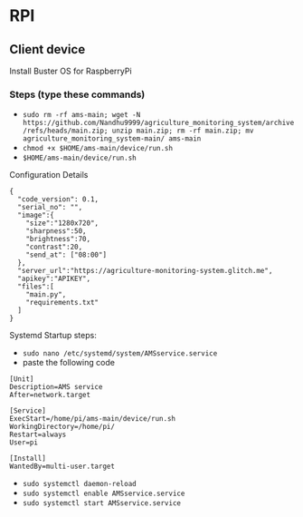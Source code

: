 # RPI
## Client device

Install Buster OS for RaspberryPi

### Steps (type these commands)
  - `sudo rm -rf ams-main; wget -N https://github.com/Nandhu9999/agriculture_monitoring_system/archive/refs/heads/main.zip; unzip main.zip; rm -rf main.zip; mv agriculture_monitoring_system-main/ ams-main`
  - `chmod +x $HOME/ams-main/device/run.sh`
  - `$HOME/ams-main/device/run.sh`
  
Configuration Details
```
{
  "code_version": 0.1,
  "serial_no": "",
  "image":{
    "size":"1280x720",
    "sharpness":50,
    "brightness":70,
    "contrast":20,
    "send_at": ["08:00"]
  },
  "server_url":"https://agriculture-monitoring-system.glitch.me",
  "apikey":"APIKEY",
  "files":[
    "main.py",
    "requirements.txt"
  ]
}

```

Systemd Startup steps:
  - `sudo nano /etc/systemd/system/AMSservice.service`
  - paste the following code
```
[Unit]
Description=AMS service
After=network.target

[Service]
ExecStart=/home/pi/ams-main/device/run.sh
WorkingDirectory=/home/pi/
Restart=always
User=pi

[Install]
WantedBy=multi-user.target
```
  - `sudo systemctl daemon-reload`
  - `sudo systemctl enable AMSservice.service`
  - `sudo systemctl start AMSservice.service`
